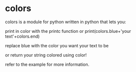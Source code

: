 # colors

colors is a module for python written in python that lets you:

print in color with the printc function or print(colors.blue+'your text'+colors.end)

replace blue with the color you want your text to be

or return your string colored using color!

refer to the example for more information.
